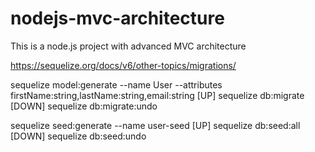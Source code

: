 # nodejs-mvc-architecture
This is a node.js project with advanced MVC architecture

https://sequelize.org/docs/v6/other-topics/migrations/

sequelize model:generate --name User --attributes firstName:string,lastName:string,email:string
[UP] sequelize db:migrate
[DOWN] sequelize db:migrate:undo

sequelize seed:generate --name user-seed
[UP] sequelize db:seed:all
[DOWN] sequelize db:seed:undo